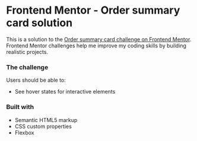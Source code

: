 # Frontend Mentor - Order summary card solution

This is a solution to the [Order summary card challenge on Frontend Mentor](https://www.frontendmentor.io/challenges/order-summary-component-QlPmajDUj). Frontend Mentor challenges help me improve my coding skills by building realistic projects. 

### The challenge

Users should be able to:

- See hover states for interactive elements

### Built with

- Semantic HTML5 markup
- CSS custom properties
- Flexbox



